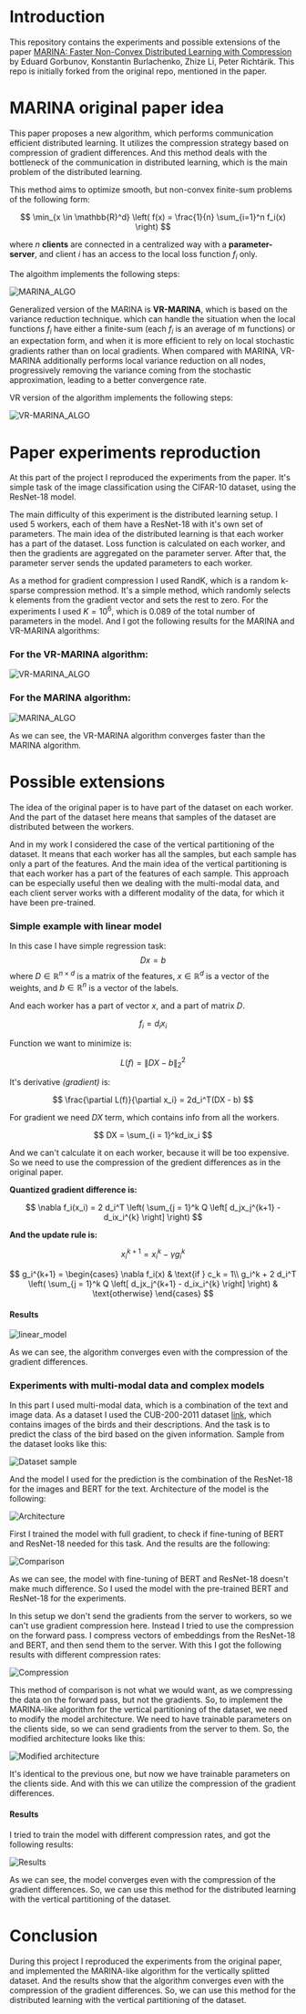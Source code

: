 # Introduction

This repository contains the experiments and possible extensions of the paper [MARINA: Faster Non-Convex Distributed Learning with Compression](https://arxiv.org/abs/2102.07845) by Eduard Gorbunov, Konstantin Burlachenko, Zhize Li, Peter Richtárik. This repo is initially forked from the original repo, mentioned in the paper.  

# MARINA original paper idea
This paper proposes a new algorithm, which performs communication efficient distributed learning. It utilizes the compression strategy based on compression of gradient differences. And this method deals with the bottleneck of the communication in distributed learning, which is the main problem of the distributed learning.

This method aims to optimize smooth, but non-convex finite-sum problems of the following form:

$$
\min_{x \in \mathbb{R}^d} \left( f(x) = \frac{1}{n} \sum_{i=1}^n f_i(x) \right)
$$

where $n$ **clients** are connected in a centralized way with a **parameter-server**, and client $i$ has an access to the local loss function $f_i$ only.

The algoithm implements the following steps:

![MARINA_ALGO](figures/MARINA_algo.png)

Generalized version of the MARINA is **VR-MARINA**, which is based on the variance reduction technique. which can handle the situation when the local functions $f_i$ have either a finite-sum (each $f_i$ is an average of m functions) or an expectation form, and when it is more efﬁcient to rely on local stochastic gradients rather than on local gradients. When compared with MARINA, VR- MARINA additionally performs local variance reduction on all nodes, progressively removing the variance coming from the stochastic approximation, leading to a better convergence rate.

VR version of the algorithm implements the following steps:

![VR-MARINA_ALGO](figures/VR-MARINA_algo.png)

# Paper experiments reproduction

At this part of the project I reproduced the experiments from the paper. It's simple task of the image classification using the CIFAR-10 dataset, using the ResNet-18 model. 

The main difficulty of this experiment is the distributed learning setup. I used 5 workers, each of them have a ResNet-18 with it's own set of parameters. The main idea of the distributed learning is that each worker has a part of the dataset. Loss function is calculated on each worker, and then the gradients are aggregated on the parameter server. After that, the parameter server sends the updated parameters to each worker. 

As a method for gradient compression I used RandK, which is a random k-sparse compression method. It's a simple method, which randomly selects k elements from the gradient vector and sets the rest to zero. For the experiments I used $K = 10^6$, which is $0.089$ of the total number of parameters in the model. And I got the following results for the MARINA and VR-MARINA algorithms:

### For the VR-MARINA algorithm:
![VR-MARINA_ALGO](resutls/VR_marina_convergence_2.png)

### For the MARINA algorithm:
![MARINA_ALGO](resutls/marina_convergence_2.png)

As we can see, the VR-MARINA algorithm converges faster than the MARINA algorithm.

# Possible extensions

The idea of the original paper is to have part of the dataset on each worker. And the part of the dataset here means that samples of the dataset are distributed between the workers. 

And in my work I considered the case of the vertical partitioning of the dataset. It means that each worker has all the samples, but each sample has only a part of the features. And the main idea of the vertical partitioning is that each worker has a part of the features of each sample. This approach can be especially useful then we dealing with the multi-modal data, and each client server works with a different modality of the data, for which it have been pre-trained. 

### Simple example with linear model
In this case I have simple regression task:
$$
Dx = b
$$
where $D \in \mathbb{R}^{n \times d}$ is a matrix of the features, $x \in \mathbb{R}^d$ is a vector of the weights, and $b \in \mathbb{R}^n$ is a vector of the labels.

And each worker has a part of vector $x$, and a part of matrix $D$.

$$
f_i = d_ix_i
$$

Function we want to minimize is:

$$
L(f) = \|DX - b\|_2^2
$$

It's derivative *(gradient)* is:

$$
\frac{\partial L(f)}{\partial x_i} = 2d_i^T(DX - b)
$$

For gradient we need $DX$ term, which contains info from all the workers. 

$$
DX = \sum_{i = 1}^kd_ix_i
$$

And we can't calculate it on each worker, because it will be too expensive. So we need to use the compression of the gredient differences as in the original paper.

**Quantized gradient difference is:**

$$
\nabla f_i(x_i) = 2 d_i^T \left( \sum_{j = 1}^k Q \left[ d_jx_j^{k+1} - d_ix_i^{k} \right] \right)
$$

**And the update rule is:**

$$
x_i^{k+1} = x_i^k - \gamma g_i^k
$$

$$
g_i^{k+1} = 
\begin{cases}
\nabla f_i(x) & \text{if } c_k = 1\\
g_i^k +  2 d_i^T \left( \sum_{j = 1}^k Q \left[ d_jx_j^{k+1} - d_ix_i^{k} \right] \right) & \text{otherwise}
\end{cases} 
$$

#### Results

![linear_model](figures/lin_model_results.png)

As we can see, the algorithm converges even with the compression of the gradient differences. 

### Experiments with multi-modal data and complex models

In this part I used multi-modal data, which is a combination of the text and image data. As a dataset I used the CUB-200-2011 dataset [link](https://paperswithcode.com/dataset/cub-200-2011), which contains images of the birds and their descriptions. And the task is to predict the class of the bird based on the given information.
Sample from the dataset looks like this:

![Dataset sample](figures/sample.png)

And the model I used for the prediction is the combination of the ResNet-18 for the images and BERT for the text. Architecture of the model is the following:

![Architecture](figures/architecture.png)

First I trained the model with full gradient, to check if fine-tuning of BERT and ResNet-18 needed for this task. And the results are the following:

![Comparison](figures/loss_comapre.png)

As we can see, the model with fine-tuning of BERT and ResNet-18 doesn't make much difference. So I used the model with the pre-trained BERT and ResNet-18 for the experiments.

In this setup we don't send the gradients from the server to workers, so we can't use gradient compression here. Instead I tried to use the compression on the forward pass. I compress vectors of embeddings from the ResNet-18 and BERT, and then send them to the server. With this I got the following results with different compression rates: 

![Compression](vertical_split_algo/multimodal_dataset/results/sparsiti_level_comparison_10.png)

This method of comparison is not what we would want, as we compressing the data on the forward pass, but not the gradients. So, to implement the MARINA-like algorithm for the vertical partitioning of the dataset, we need to modify the model architecture. We need to have trainable parameters on the clients side, so we can send gradients from the server to them. So, the modified architecture looks like this:

![Modified architecture](figures/NN.drawio.svg)

It's identical to the previous one, but now we have trainable parameters on the clients side. And with this we can utilize the compression of the gradient differences. 

#### Results
I tried to train the model with different compression rates, and got the following results:

![Results](figures/quantization.png)

As we can see, the model converges even with the compression of the gradient differences. So, we can use this method for the distributed learning with the vertical partitioning of the dataset.

# Conclusion
During this project I reproduced the experiments from the original paper, and implemented the MARINA-like algorithm for the vertically splitted dataset. And the results show that the algorithm converges even with the compression of the gradient differences. So, we can use this method for the distributed learning with the vertical partitioning of the dataset.

